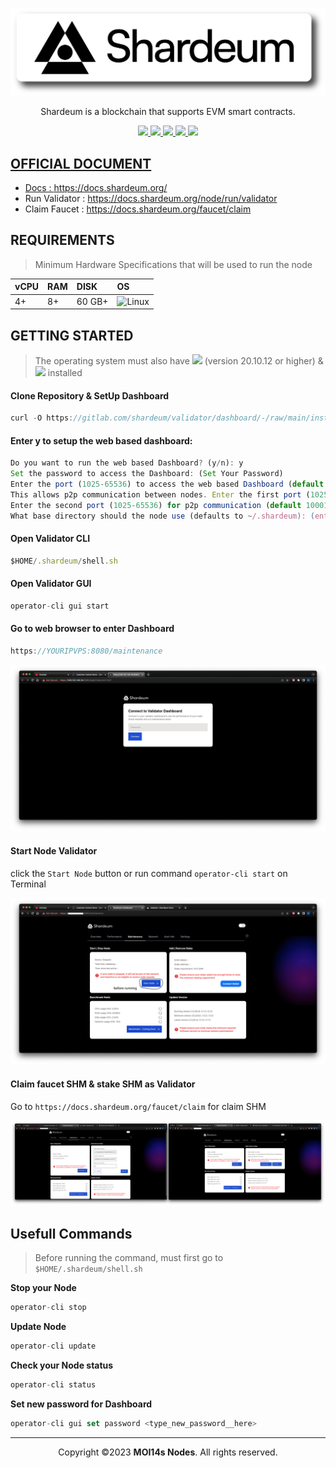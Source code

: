 <p align="center">
<img sizes="(max-width: 600px) 480px, 800px" src="https://raw.githubusercontent.com/MOI14s/Testnet-Node/main/Shardeum%20Betanet/shardeum.png"></p>

<p align="center">Shardeum is a blockchain that supports EVM smart contracts.</p>
  
<div id="badges">
  <p align="center">
   <a href="https://shardeum.org">
  <img src="https://img.shields.io/badge/Website-4285F4?style=for-the-badge&logo=GoogleChrome&logoColor=white&style=flat"/>
  <a href="https://twitter.com/shardeum">
    <img src="https://img.shields.io/badge/Twitter-1DA1F2?style=for-the-badge&logo=twitter&logoColor=white&style=flat"/>
  </a>
  <a href="https://discord.gg/shardeum">
    <img src="https://img.shields.io/badge/Discord-%235865F2.svg?style=for-the-badge&logo=discord&logoColor=white&style=flat"/>
  </a>
  <a href="https://telegram.me/shardeum">
    <img src="https://img.shields.io/badge/Telegram-2CA5E0?style=for-the-badge&logo=telegram&logoColor=white&style=flat"/>
  <a href="https://www.reddit.com/r/shardeum/">
    <img src="https://img.shields.io/badge/Reddit-FF4500?style=for-the-badge&logo=reddit&logoColor=white&style=flat"/>
  </p>
</div>

## OFFICIAL DOCUMENT
- Docs : https://docs.shardeum.org/
- Run Validator : https://docs.shardeum.org/node/run/validator
- Claim Faucet : https://docs.shardeum.org/faucet/claim
     
## REQUIREMENTS
> Minimum Hardware Specifications that will be used to run the node
    
| vCPU | RAM | DISK | OS |
| :--  | :-- | :--- | :- |
| 4+ | 8+ | 60 GB+ | ![Linux](https://img.shields.io/badge/Linux-FCC624?style=for-the-badge&logo=linux&logoColor=black)|

## GETTING STARTED
> The operating system must also have <img src="https://img.shields.io/badge/Docker%20Image-4285F4?style=for-the-badge&logo=docker&logoColor=white&style=flat"/> (version 20.10.12 or higher) & <img src="https://img.shields.io/badge/Docker%20Compose-4285F4?style=for-the-badge&logo=docker&logoColor=white&style=flat"/> installed

#### Clone Repository & SetUp Dashboard
```javascript
curl -O https://gitlab.com/shardeum/validator/dashboard/-/raw/main/installer.sh && chmod +x installer.sh && ./installer.sh
```
    
#### Enter y to setup the web based dashboard:
    
```javascript
Do you want to run the web based Dashboard? (y/n): y 
Set the password to access the Dashboard: (Set Your Password)
Enter the port (1025-65536) to access the web based Dashboard (default 8080): (enter for default port)
This allows p2p communication between nodes. Enter the first port (1025-65536) for p2p communication (default 9001): (enter for default)
Enter the second port (1025-65536) for p2p communication (default 10001): (enter for default)
What base directory should the node use (defaults to ~/.shardeum): (enter for default)
```

#### Open Validator CLI
```javascript
$HOME/.shardeum/shell.sh
```
#### Open Validator GUI    
```javascript
operator-cli gui start
```
#### Go to web browser to enter Dashboard
```javascript
https://YOURIPVPS:8080/maintenance
```
<img src="https://raw.githubusercontent.com/MOI14s/Testnet-Node/main/Shardeum%20Betanet/11.png"/>

#### Start Node Validator
click the `Start Node` button or run command `operator-cli start` on Terminal

<img src="https://raw.githubusercontent.com/MOI14s/Testnet-Node/main/Shardeum%20Betanet/12.png"/>

#### Claim faucet SHM & stake SHM as Validator 
Go to `https://docs.shardeum.org/faucet/claim` for claim SHM

<img src="https://raw.githubusercontent.com/MOI14s/Testnet-Node/main/Shardeum%20Betanet/15.png"/>

## Usefull Commands
> Before running the command, must first go to `$HOME/.shardeum/shell.sh`

**Stop your Node**
```javascript
operator-cli stop
```

**Update Node**
```javascript
operator-cli update
```

**Check your Node status**
```javascript
operator-cli status
```
     
**Set new password for Dashboard**
```javascript
operator-cli gui set password <type_new_password__here>
```

<hr/>
<p align="center"> Copyright ©2023 <b>MOI14s Nodes</b>. All rights reserved.</p>
